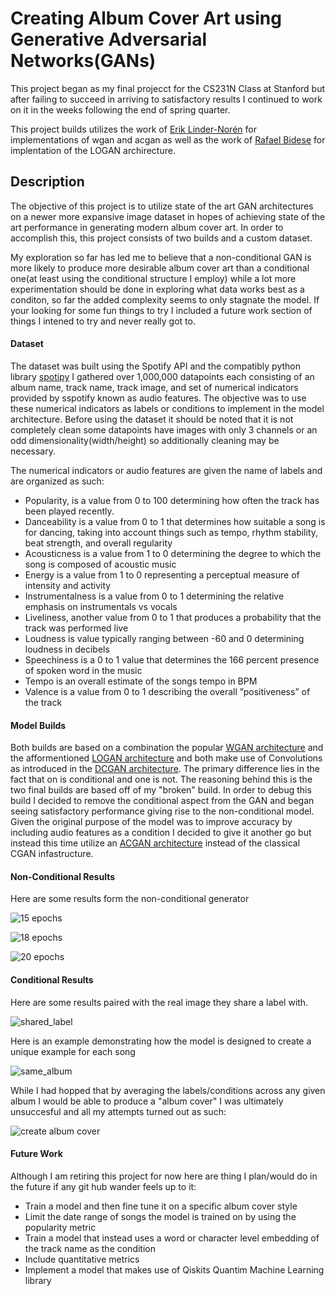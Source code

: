 # Creating Album Cover Art using Generative Adversarial Networks(GANs)

This project began as my final projecct for the CS231N Class at Stanford but after failing to succeed 
in arriving to satisfactory results I continued to work on it in the weeks following the end of spring quarter.

This project builds utilizes the work of [Erik Linder-Norén](https://github.com/eriklindernoren/PyTorch-GAN/tree/master/implementations)
for implementations of wgan and acgan as well as the work of [Rafael Bidese](https://github.com/rafaelbidese/LOGAN) for implentation of the
LOGAN archirecture.

## Description

The objective of this project is to utilize state of the art GAN architectures on a newer more expansive image dataset in hopes of achieving state of the art performance in generating modern album cover art. In order to accomplish this, this project consists of two builds and a custom dataset. 

My exploration so far has led me to believe that a non-conditional GAN is more likely to produce more desirable album cover art than a conditional one(at least using the conditional structure I employ) while a lot more experimentation should be done in exploring what data works best as a conditon, so far the added complexity seems to only stagnate the model. If your looking for some fun things to try I included a future work section of things I intened to try and never really got to.

#### Dataset

The dataset was built using the Spotify API and the compatibly python library [spotipy](https://spotipy.readthedocs.io/en/2.18.0/) I gathered over 1,000,000 datapoints each consisting of an album name, track name, track image, and set of numerical indicators provided by sspotify known as audio features. The objective was to use these numerical indicators as labels or conditions to implement in the model architecture. Before using the dataset it should be noted that it is not completely clean some datapoints have images with only 3 channels or an odd dimensionality(width/height) so additionally cleaning may be necessary.

The numerical indicators or audio features are given the name of labels and are organized as such: 

- Popularity, is a value from 0 to 100 determining how often the track has been played recently. 
- Danceability is a value from 0 to 1 that determines how suitable a song is for dancing, taking into account things such as tempo, rhythm stability, beat strength, and overall regularity 
- Acousticness is a value from 1 to 0 determining the degree to which the song is composed of acoustic music
- Energy is a value from 1 to 0 representing a perceptual measure of intensity and activity 
- Instrumentalness is a value from 0 to 1 determining the relative emphasis on instrumentals vs vocals
- Liveliness, another value from 0 to 1 that produces a probability that the track was performed live
- Loudness is value typically ranging between -60 and 0 determining loudness in decibels
- Speechiness is a 0 to 1 value that determines the 166 percent presence of spoken word in the music
- Tempo is an overall estimate of the songs tempo in BPM
- Valence is a value from 0 to 1 describing the overall ”positiveness” of the track

#### Model Builds
Both builds are based on a combination the popular [WGAN architecture](https://arxiv.org/pdf/1701.07875.pdf) and the afformentioned [LOGAN architecture](https://arxiv.org/abs/1912.00953) and both make use of Convolutions as introduced in the [DCGAN architecture](https://arxiv.org/abs/1511.06434). The primary difference lies in the fact that on is conditional and one is not. The reasoning behind this is the two final builds are based off of my "broken" build. In order to debug this build I decided to remove the conditional aspect from the GAN and began seeing satisfactory performance giving rise to the non-conditional model. Given the original purpose of the model was to improve accuracy by including audio features as a condition I decided to give it another go but instead this time utilize an [ACGAN architecture](https://arxiv.org/abs/1610.09585) instead of the classical CGAN infastructure. 

#### Non-Conditional Results

Here are some results form the non-conditional generator

![15 epochs](non_conditional_example_1.png)
 
![18 epochs](realmoon.png)

![20 epochs](non_conditional_2.png)

#### Conditional Results

Here are some results paired with the real image they share a label with.

![shared_label](conditional_example_compare.png)

Here is an example demonstrating how the model is designed to create a unique example for each song

![same_album](song_specific_example.png)

While I had hopped that by averaging the labels/conditions across any given album I would be able to produce a "album cover"
I was ultimately unsuccesful and all my attempts turned out as such:

![create album cover](avereging_example.png)

#### Future Work

Although I am retiring this project for now here are thing I plan/would do in the future if any git hub wander feels up to it:

- Train a model and then fine tune it on a specific album cover style
- Limit the date range of songs the model is trained on by using the popularity metric
- Train a model that instead uses a word or character level embedding of the track name as the condition
- Include quantitative metrics
- Implement a model that makes use of Qiskits Quantim Machine Learning library




